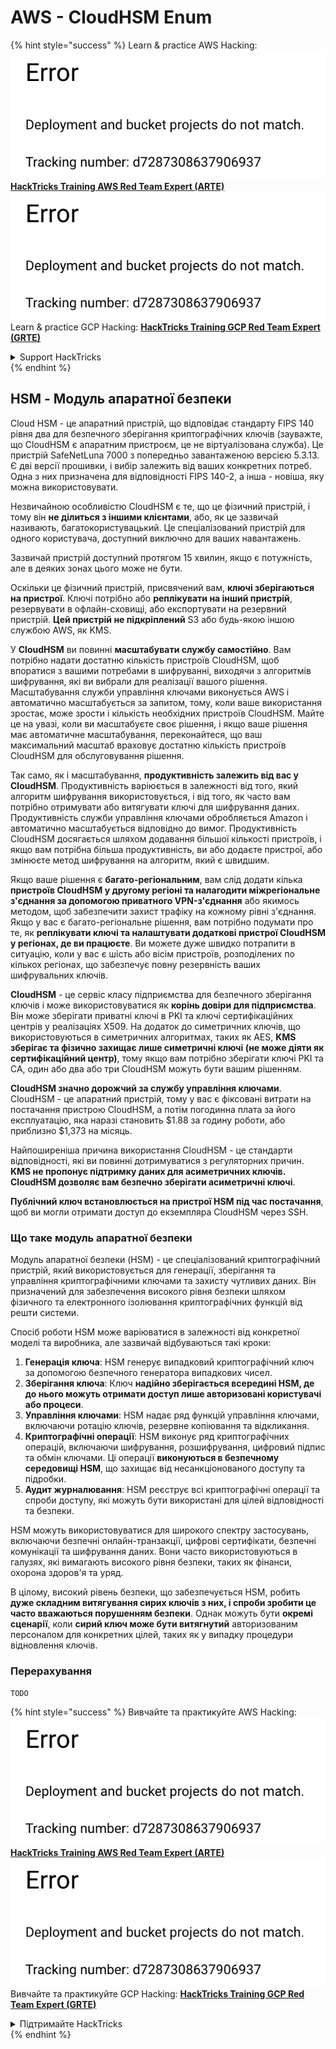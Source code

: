 # AWS - CloudHSM Enum

{% hint style="success" %}
Learn & practice AWS Hacking:<img src="../../../.gitbook/assets/image (1) (1).png" alt="" data-size="line">[**HackTricks Training AWS Red Team Expert (ARTE)**](https://training.hacktricks.xyz/courses/arte)<img src="../../../.gitbook/assets/image (1) (1).png" alt="" data-size="line">\
Learn & practice GCP Hacking: <img src="../../../.gitbook/assets/image (2).png" alt="" data-size="line">[**HackTricks Training GCP Red Team Expert (GRTE)**<img src="../../../.gitbook/assets/image (2).png" alt="" data-size="line">](https://training.hacktricks.xyz/courses/grte)

<details>

<summary>Support HackTricks</summary>

* Check the [**subscription plans**](https://github.com/sponsors/carlospolop)!
* **Join the** 💬 [**Discord group**](https://discord.gg/hRep4RUj7f) or the [**telegram group**](https://t.me/peass) or **follow** us on **Twitter** 🐦 [**@hacktricks\_live**](https://twitter.com/hacktricks\_live)**.**
* **Share hacking tricks by submitting PRs to the** [**HackTricks**](https://github.com/carlospolop/hacktricks) and [**HackTricks Cloud**](https://github.com/carlospolop/hacktricks-cloud) github repos.

</details>
{% endhint %}

## HSM - Модуль апаратної безпеки

Cloud HSM - це апаратний пристрій, що відповідає стандарту FIPS 140 рівня два для безпечного зберігання криптографічних ключів (зауважте, що CloudHSM є апаратним пристроєм, це не віртуалізована служба). Це пристрій SafeNetLuna 7000 з попередньо завантаженою версією 5.3.13. Є дві версії прошивки, і вибір залежить від ваших конкретних потреб. Одна з них призначена для відповідності FIPS 140-2, а інша - новіша, яку можна використовувати.

Незвичайною особливістю CloudHSM є те, що це фізичний пристрій, і тому він **не ділиться з іншими клієнтами**, або, як це зазвичай називають, багатокористувацький. Це спеціалізований пристрій для одного користувача, доступний виключно для ваших навантажень.

Зазвичай пристрій доступний протягом 15 хвилин, якщо є потужність, але в деяких зонах цього може не бути.

Оскільки це фізичний пристрій, присвячений вам, **ключі зберігаються на пристрої**. Ключі потрібно або **реплікувати на інший пристрій**, резервувати в офлайн-сховищі, або експортувати на резервний пристрій. **Цей пристрій не підкріплений** S3 або будь-якою іншою службою AWS, як KMS.

У **CloudHSM** ви повинні **масштабувати службу самостійно**. Вам потрібно надати достатню кількість пристроїв CloudHSM, щоб впоратися з вашими потребами в шифруванні, виходячи з алгоритмів шифрування, які ви вибрали для реалізації вашого рішення.\
Масштабування служби управління ключами виконується AWS і автоматично масштабується за запитом, тому, коли ваше використання зростає, може зрости і кількість необхідних пристроїв CloudHSM. Майте це на увазі, коли ви масштабуєте своє рішення, і якщо ваше рішення має автоматичне масштабування, переконайтеся, що ваш максимальний масштаб враховує достатню кількість пристроїв CloudHSM для обслуговування рішення.

Так само, як і масштабування, **продуктивність залежить від вас у CloudHSM**. Продуктивність варіюється в залежності від того, який алгоритм шифрування використовується, і від того, як часто вам потрібно отримувати або витягувати ключі для шифрування даних. Продуктивність служби управління ключами обробляється Amazon і автоматично масштабується відповідно до вимог. Продуктивність CloudHSM досягається шляхом додавання більшої кількості пристроїв, і якщо вам потрібна більша продуктивність, ви або додаєте пристрої, або змінюєте метод шифрування на алгоритм, який є швидшим.

Якщо ваше рішення є **багато-регіональним**, вам слід додати кілька **пристроїв CloudHSM у другому регіоні та налагодити міжрегіональне з'єднання за допомогою приватного VPN-з'єднання** або якимось методом, щоб забезпечити захист трафіку на кожному рівні з'єднання. Якщо у вас є багато-регіональне рішення, вам потрібно подумати про те, як **реплікувати ключі та налаштувати додаткові пристрої CloudHSM у регіонах, де ви працюєте**. Ви можете дуже швидко потрапити в ситуацію, коли у вас є шість або вісім пристроїв, розподілених по кількох регіонах, що забезпечує повну резервність ваших шифрувальних ключів.

**CloudHSM** - це сервіс класу підприємства для безпечного зберігання ключів і може використовуватися як **корінь довіри для підприємства**. Він може зберігати приватні ключі в PKI та ключі сертифікаційних центрів у реалізаціях X509. На додаток до симетричних ключів, що використовуються в симетричних алгоритмах, таких як AES, **KMS зберігає та фізично захищає лише симетричні ключі (не може діяти як сертифікаційний центр)**, тому якщо вам потрібно зберігати ключі PKI та CA, один або два або три CloudHSM можуть бути вашим рішенням.

**CloudHSM значно дорожчий за службу управління ключами**. CloudHSM - це апаратний пристрій, тому у вас є фіксовані витрати на постачання пристрою CloudHSM, а потім погодинна плата за його експлуатацію, яка наразі становить $1.88 за годину роботи, або приблизно $1,373 на місяць.

Найпоширеніша причина використання CloudHSM - це стандарти відповідності, які ви повинні дотримуватися з регуляторних причин. **KMS не пропонує підтримку даних для асиметричних ключів. CloudHSM дозволяє вам безпечно зберігати асиметричні ключі**.

**Публічний ключ встановлюється на пристрої HSM під час постачання**, щоб ви могли отримати доступ до екземпляра CloudHSM через SSH.

### Що таке модуль апаратної безпеки

Модуль апаратної безпеки (HSM) - це спеціалізований криптографічний пристрій, який використовується для генерації, зберігання та управління криптографічними ключами та захисту чутливих даних. Він призначений для забезпечення високого рівня безпеки шляхом фізичного та електронного ізолювання криптографічних функцій від решти системи.

Спосіб роботи HSM може варіюватися в залежності від конкретної моделі та виробника, але зазвичай відбуваються такі кроки:

1. **Генерація ключа**: HSM генерує випадковий криптографічний ключ за допомогою безпечного генератора випадкових чисел.
2. **Зберігання ключа**: Ключ **надійно зберігається всередині HSM, де до нього можуть отримати доступ лише авторизовані користувачі або процеси**.
3. **Управління ключами**: HSM надає ряд функцій управління ключами, включаючи ротацію ключів, резервне копіювання та відкликання.
4. **Криптографічні операції**: HSM виконує ряд криптографічних операцій, включаючи шифрування, розшифрування, цифровий підпис та обмін ключами. Ці операції **виконуються в безпечному середовищі HSM**, що захищає від несанкціонованого доступу та підробки.
5. **Аудит журналювання**: HSM реєструє всі криптографічні операції та спроби доступу, які можуть бути використані для цілей відповідності та безпеки.

HSM можуть використовуватися для широкого спектру застосувань, включаючи безпечні онлайн-транзакції, цифрові сертифікати, безпечні комунікації та шифрування даних. Вони часто використовуються в галузях, які вимагають високого рівня безпеки, таких як фінанси, охорона здоров'я та уряд.

В цілому, високий рівень безпеки, що забезпечується HSM, робить **дуже складним витягування сирих ключів з них, і спроби зробити це часто вважаються порушенням безпеки**. Однак можуть бути **окремі сценарії**, коли **сирий ключ може бути витягнутий** авторизованим персоналом для конкретних цілей, таких як у випадку процедури відновлення ключів.

### Перерахування
```
TODO
```
{% hint style="success" %}
Вивчайте та практикуйте AWS Hacking:<img src="../../../.gitbook/assets/image (1) (1).png" alt="" data-size="line">[**HackTricks Training AWS Red Team Expert (ARTE)**](https://training.hacktricks.xyz/courses/arte)<img src="../../../.gitbook/assets/image (1) (1).png" alt="" data-size="line">\
Вивчайте та практикуйте GCP Hacking: <img src="../../../.gitbook/assets/image (2).png" alt="" data-size="line">[**HackTricks Training GCP Red Team Expert (GRTE)**<img src="../../../.gitbook/assets/image (2).png" alt="" data-size="line">](https://training.hacktricks.xyz/courses/grte)

<details>

<summary>Підтримайте HackTricks</summary>

* Перевірте [**плани підписки**](https://github.com/sponsors/carlospolop)!
* **Приєднуйтесь до** 💬 [**групи Discord**](https://discord.gg/hRep4RUj7f) або [**групи telegram**](https://t.me/peass) або **слідкуйте** за нами в **Twitter** 🐦 [**@hacktricks\_live**](https://twitter.com/hacktricks\_live)**.**
* **Діліться хакерськими трюками, надсилаючи PR до** [**HackTricks**](https://github.com/carlospolop/hacktricks) та [**HackTricks Cloud**](https://github.com/carlospolop/hacktricks-cloud) репозиторіїв на github.

</details>
{% endhint %}
